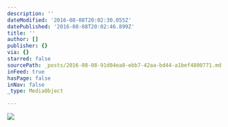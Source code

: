 ```yaml
---
description: ''
dateModified: '2016-08-08T20:02:30.055Z'
datePublished: '2016-08-08T20:02:46.899Z'
title: ''
author: []
publisher: {}
via: {}
starred: false
sourcePath: _posts/2016-08-08-91d04ea8-ebb7-42aa-bd44-a1bef4800771.md
inFeed: true
hasPage: false
inNav: false
_type: MediaObject

---
```

![](https://the-grid-user-content.s3-us-west-2.amazonaws.com/a0e9b7ad-2af1-4b4c-8f87-97599bf21256.jpg)